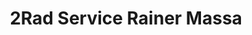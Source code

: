 ---
title: "2Rad Service Rainer Massa"
url: /ingersheim/2rad-service-rainer-massa/
shop: Fahrrad
---